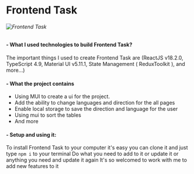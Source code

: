 # **Frontend Task**

###### ![Frontend Task](https://i.ibb.co/nMPK0N2/screencapture-localhost-3000-2023-08-09-09-53-26.png)

#### - What I used technologies to build Frontend Task?

The important things I used to create Frontend Task are (ReactJS v18.2.0, TypeScript 4.9, Material UI v5.11.1, State Management ( ReduxToolkit ), and more...)

#### - What the project contains

- Using MUI to create a ui for the project.
- Add the ability to change languages and direction for the all pages
- Enable local storage to save the direction and language for the user
- Using mui to sort the tables
- And more

#### - Setup and using it:

To install Frontend Task to your computer it's easy you can clone it and just type `npm i` to your terminal
Do what you need to add to it or update it or anything you need and update it again
It's so welcomed to work with me to add new features to it

